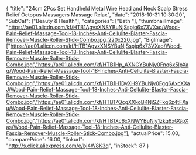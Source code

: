 {
	"title": "24cm 2Pcs Set Handheld Metal Wire Head and Neck Scalp Stress Relief Octopus Massagers Massage Relax",
	"date": "2018-10-31 10:30:20",
	"SubCat": ["Beauty & Health"],
	"categories": ["Bath "],
	"thumbnailImage": "https://ae01.alicdn.com/kf/HTB1AgvxXNSYBuNjSspjq6x73VXao/Wood-Pain-Relief-Massage-Tool-18-Inches-Anti-Cellulite-Blaster-Fascia-Remover-Muscle-Roller-Stick-Combo.jpg_220x220.jpg",
	"BigImage": ["https://ae01.alicdn.com/kf/HTB1AgvxXNSYBuNjSspjq6x73VXao/Wood-Pain-Relief-Massage-Tool-18-Inches-Anti-Cellulite-Blaster-Fascia-Remover-Muscle-Roller-Stick-Combo.jpg","https://ae01.alicdn.com/kf/HTB1Hp_AXNGYBuNjy0Fnq6x5lpXaq/Wood-Pain-Relief-Massage-Tool-18-Inches-Anti-Cellulite-Blaster-Fascia-Remover-Muscle-Roller-Stick-Combo.jpg","https://ae01.alicdn.com/kf/HTB1H1DyXH9YBuNjy0Fgq6AxcXXaJ/Wood-Pain-Relief-Massage-Tool-18-Inches-Anti-Cellulite-Blaster-Fascia-Remover-Muscle-Roller-Stick-Combo.jpg","https://ae01.alicdn.com/kf/HTB17QcgXXkoBKNjSZFkq6z4tFXau/Wood-Pain-Relief-Massage-Tool-18-Inches-Anti-Cellulite-Blaster-Fascia-Remover-Muscle-Roller-Stick-Combo.jpg","https://ae01.alicdn.com/kf/HTB1Xc6xXNWYBuNjy1zkq6xGGpXas/Wood-Pain-Relief-Massage-Tool-18-Inches-Anti-Cellulite-Blaster-Fascia-Remover-Muscle-Roller-Stick-Combo.jpg"],
	"actualPrice": 15.00,
	"comparePrice": 16.00,
	"linkurl": "http://s.click.aliexpress.com/e/bj4W8K3q",
	"inStock": 87
}
